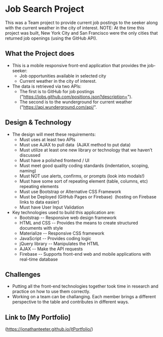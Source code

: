 # Job Search Project
This was a Team project to provide current job postings to the seeker along with the current weather in the city of interest.  NOTE:  At the time this project was built, New York City and San Francisco were the only cities that returned job openings (using the GitHub API).  

## What the Project does
* This is a mobile responsive front-end application that provides the job-seeker:
    * Job opportunities available in selected city
    * Current weather in the city of interest.
* The data is retrieved via two APIs:
    * The first is to GitHub for job postings ("https://jobs.github.com/positions.json?description=").
    * The second is to the wunderground for current weather ("https://api.wunderground.com/api/".

## Design & Technology
* The design will meet these requirements:
    * Must uses at least two APIs
    * Must use AJAX to pull data  (AJAX method to put data)
    * Must utilize at least one new library or technology that we haven’t discussed
    * Must have a polished frontend / UI
    * Must meet good quality coding standards (indentation, scoping, naming)
    * Must NOT use alerts, confirms, or prompts (look into modals!)
    * Must have some sort of repeating element (table, columns, etc) <tbody> repeating elements
    * Must use Bootstrap or Alternative CSS Framework
    * Must be Deployed (GitHub Pages or Firebase)  (hosting on Firebase links to data easier)
    * Must have User Input Validation
* Key technologies used to build this application are:
    * Bootstrap -- Responsive web design framework
    * HTML and CSS -- Provides the means to create structured documents with style
    * Materialize -- Responsive CSS framework
    * JavaScript -- Provides coding logic
    * jQuery library -- Manipulates the HTML
    * AJAX -- Make the API requests
    * Firebase -- Supports front-end web and mobile applications with real-time database 

## Challenges
* Putting all the front-end technologies together took time in research and practice on how to use them correctly.
* Working on a team can be challanging.  Each member brings a different perspective to the table and contributes in different ways.

## Link to [My Portfolio] 
(https://jonathanteeter.github.io/jtPortfolio/)
